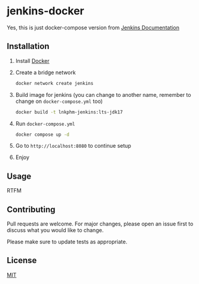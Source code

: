 # jenkins-docker

Yes, this is just docker-compose version from [Jenkins Documentation](https://www.jenkins.io/doc/book/installing/docker/)

## Installation

1. Install [Docker](https://docs.docker.com/engine/install/)

2. Create a bridge network

   ```bash
   docker network create jenkins
   ```

3. Build image for jenkins (you can change to another name, remember to change on `docker-compose.yml` too)

   ```bash
   docker build -t lnkphm-jenkins:lts-jdk17
   ```

4. Run `docker-compose.yml`

   ```bash
   docker compose up -d
   ```

5. Go to `http://localhost:8080` to continue setup
6. Enjoy

## Usage

RTFM

## Contributing

Pull requests are welcome. For major changes, please open an issue first
to discuss what you would like to change.

Please make sure to update tests as appropriate.

## License

[MIT](https://choosealicense.com/licenses/mit/)
